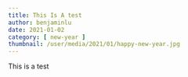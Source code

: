 ```yaml
---
title: This Is A test
author: benjaminlu
date: 2021-01-02
category: [ new-year ]
thumbnail: /user/media/2021/01/happy-new-year.jpg
---
```

This is a test